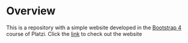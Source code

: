 # Overview

This is a repository with a simple website developed in the [Bootstrap 4](https://platzi.com/cursos/bootstrap/) course of Platzi. Click the [link](https://jodhernandezbe.github.io/platzi_bootstrap_course/) to check out the website
